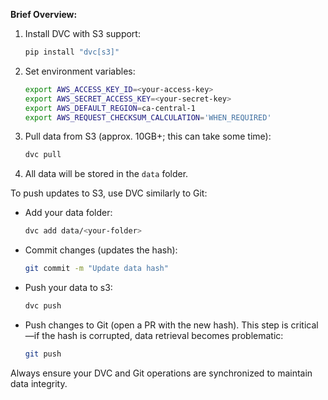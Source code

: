 
**Brief Overview:**

1. Install DVC with S3 support:

   ```bash
   pip install "dvc[s3]"
   ```

2. Set environment variables:

   ```bash
   export AWS_ACCESS_KEY_ID=<your-access-key>
   export AWS_SECRET_ACCESS_KEY=<your-secret-key>
   export AWS_DEFAULT_REGION=ca-central-1
   export AWS_REQUEST_CHECKSUM_CALCULATION='WHEN_REQUIRED'
   ```

3. Pull data from S3 (approx. 10GB+; this can take some time):

   ```bash
   dvc pull
   ```

4. All data will be stored in the `data` folder.

To push updates to S3, use DVC similarly to Git:

- Add your data folder:

  ```bash
  dvc add data/<your-folder>
  ```

- Commit changes (updates the hash):

  ```bash
  git commit -m "Update data hash"
  ```

- Push your data to s3:

  ```bash
  dvc push
  ```

- Push changes to Git (open a PR with the new hash). This step is critical—if the hash is corrupted, data retrieval becomes problematic:

  ```bash
  git push
  ```

Always ensure your DVC and Git operations are synchronized to maintain data integrity.